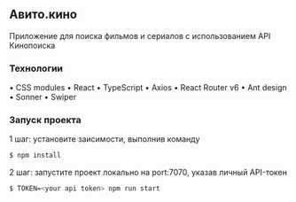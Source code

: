 ## Авито.кино

Приложение для поиска фильмов и сериалов с использованием API Кинопоиска

### Технологии

• CSS modules • React • TypeScript • Axios • React Router v6 • Ant design • Sonner • Swiper

### Запуск проекта

1 шаг: установите заисимости, выполнив команду

```sh
$ npm install
```

2 шаг: запустите проект локально на port:7070, указав личный API-токен

```sh
$ TOKEN=<your api token> npm run start
```
